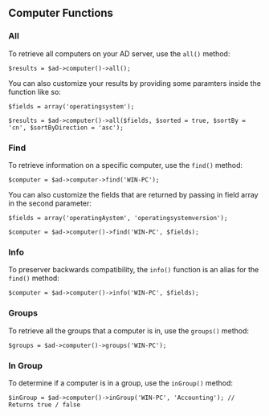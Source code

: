 ## Computer Functions

### All

To retrieve all computers on your AD server, use the `all()` method:

    $results = $ad->computer()->all();

You can also customize your results by providing some paramters inside the function like so:

    $fields = array('operatingsystem');
    
    $results = $ad->computer()->all($fields, $sorted = true, $sortBy = 'cn', $sortByDirection = 'asc');

### Find

To retrieve information on a specific computer, use the `find()` method:

    $computer = $ad->computer->find('WIN-PC');
    
You can also customize the fields that are returned by passing in field array in the second parameter:

    $fields = array('operatingAystem', 'operatingsystemversion');
    
    $computer = $ad->computer()->find('WIN-PC', $fields);
    
### Info

To preserver backwards compatibility, the `info()` function is an alias for the `find()` method:

    $computer = $ad->computer()->info('WIN-PC', $fields);

### Groups

To retrieve all the groups that a computer is in, use the `groups()` method:

    $groups = $ad->computer()->groups('WIN-PC');
    
### In Group

To determine if a computer is in a group, use the `inGroup()` method:

    $inGroup = $ad->computer()->inGroup('WIN-PC', 'Accounting'); // Returns true / false
